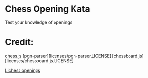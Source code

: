 # Chess Opening Kata

Test your knowledge of openings

# Credit:
[chess.js](licenses/chess.js.LICENSE)
[pgn-parser][licenses/pgn-parser.LICENSE]
[chessboard.js][licenses/chessboard.js.LICENSE]

[Lichess openings](https://github.com/lichess-org/chess-openings)